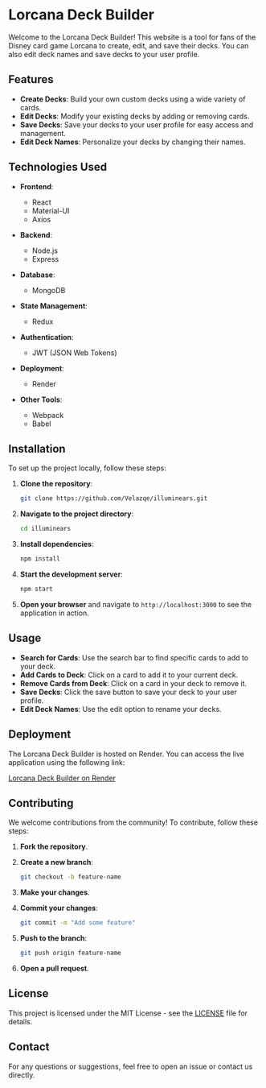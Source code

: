 
# Lorcana Deck Builder

Welcome to the Lorcana Deck Builder! This website is a tool for fans of the Disney card game Lorcana to create, edit, and save their decks. You can also edit deck names and save decks to your user profile.

## Features

- **Create Decks**: Build your own custom decks using a wide variety of cards.
- **Edit Decks**: Modify your existing decks by adding or removing cards.
- **Save Decks**: Save your decks to your user profile for easy access and management.
- **Edit Deck Names**: Personalize your decks by changing their names.

## Technologies Used

- **Frontend**:
  - React
  - Material-UI
  - Axios

- **Backend**:
  - Node.js
  - Express

- **Database**:
  - MongoDB

- **State Management**:
  - Redux

- **Authentication**:
  - JWT (JSON Web Tokens)

- **Deployment**:
  - Render

- **Other Tools**:
  - Webpack
  - Babel

## Installation

To set up the project locally, follow these steps:

1. **Clone the repository**:

    ```sh
    git clone https://github.com/Velazqe/illuminears.git
    ```

2. **Navigate to the project directory**:

    ```sh
    cd illuminears
    ```

3. **Install dependencies**:

    ```sh
    npm install
    ```

4. **Start the development server**:

    ```sh
    npm start
    ```

5. **Open your browser** and navigate to `http://localhost:3000` to see the application in action.

## Usage

- **Search for Cards**: Use the search bar to find specific cards to add to your deck.
- **Add Cards to Deck**: Click on a card to add it to your current deck.
- **Remove Cards from Deck**: Click on a card in your deck to remove it.
- **Save Decks**: Click the save button to save your deck to your user profile.
- **Edit Deck Names**: Use the edit option to rename your decks.

## Deployment

The Lorcana Deck Builder is hosted on Render. You can access the live application using the following link:

[Lorcana Deck Builder on Render](https://your-app-url-on-render.com)

## Contributing

We welcome contributions from the community! To contribute, follow these steps:

1. **Fork the repository**.
2. **Create a new branch**:

    ```sh
    git checkout -b feature-name
    ```

3. **Make your changes**.
4. **Commit your changes**:

    ```sh
    git commit -m "Add some feature"
    ```

5. **Push to the branch**:

    ```sh
    git push origin feature-name
    ```

6. **Open a pull request**.

## License

This project is licensed under the MIT License - see the [LICENSE](LICENSE) file for details.

## Contact

For any questions or suggestions, feel free to open an issue or contact us directly.
